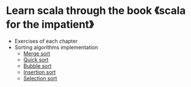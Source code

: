 # Learn scala through the book 《scala for the impatient》
* Exercises of each chapter
* Sorting algorithms implementation
  * [Merge sort](https://github.com/difeng/learn_scala/blob/master/src/main/scala/sorts/MergeSort.scala)
  * [Quick sort](https://github.com/difeng/learn_scala/blob/master/src/main/scala/sorts/QuickSort.scala)
  * [Bubble sort](https://github.com/difeng/learn_scala/blob/master/src/main/scala/sorts/BubbleSort.scala)
  * [Insertion sort](https://github.com/difeng/learn_scala/blob/master/src/main/scala/sorts/InsertionSort.scala)
  * [Selection sort](https://github.com/difeng/learn_scala/blob/master/src/main/scala/sorts/SelectionSort.scala)